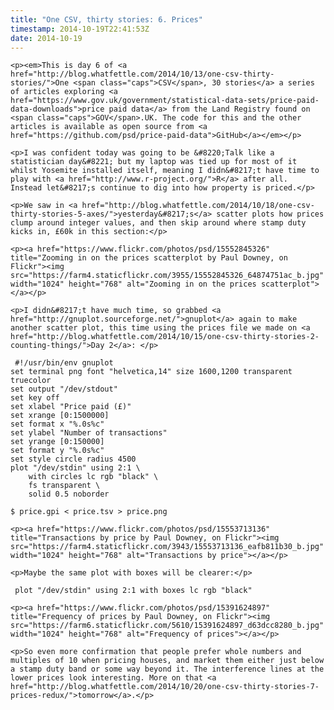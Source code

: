 ```yaml
---
title: "One CSV, thirty stories: 6. Prices"
timestamp: 2014-10-19T22:41:53Z
date: 2014-10-19
---
```


	<p><em>This is day 6 of <a href="http://blog.whatfettle.com/2014/10/13/one-csv-thirty-stories/">One <span class="caps">CSV</span>, 30 stories</a> a series of articles exploring <a href="https://www.gov.uk/government/statistical-data-sets/price-paid-data-downloads">price paid data</a> from the Land Registry found on <span class="caps">GOV</span>.UK. The code for this and the other articles is available as open source from <a href="https://github.com/psd/price-paid-data">GitHub</a></em></p>

	<p>I was confident today was going to be &#8220;Talk like a statistician day&#8221; but my laptop was tied up for most of it whilst Yosemite installed itself, meaning I didn&#8217;t have time to play with <a href="http://www.r-project.org/">R</a> after all.  Instead let&#8217;s continue to dig into how property is priced.</p>

	<p>We saw in <a href="http://blog.whatfettle.com/2014/10/18/one-csv-thirty-stories-5-axes/">yesterday&#8217;s</a> scatter plots how prices clump around integer values, and then skip around where stamp duty kicks in, £60k in this section:</p>

	<p><a href="https://www.flickr.com/photos/psd/15552845326" title="Zooming in on the prices scatterplot by Paul Downey, on Flickr"><img src="https://farm4.staticflickr.com/3955/15552845326_64874751ac_b.jpg" width="1024" height="768" alt="Zooming in on the prices scatterplot"></a></p>

	<p>I didn&#8217;t have much time, so grabbed <a href="http://gnuplot.sourceforge.net/">gnuplot</a> again to make another scatter plot, this time using the prices file we made on <a href="http://blog.whatfettle.com/2014/10/15/one-csv-thirty-stories-2-counting-things/">Day 2</a>: </p>

<pre><code> #!/usr/bin/env gnuplot
set terminal png font &quot;helvetica,14&quot; size 1600,1200 transparent truecolor
set output &quot;/dev/stdout&quot;
set key off
set xlabel &quot;Price paid (£)&quot;
set xrange [0:1500000]
set format x &quot;%.0s%c&quot;
set ylabel &quot;Number of transactions&quot;
set yrange [0:150000]
set format y &quot;%.0s%c&quot;
set style circle radius 4500
plot &quot;/dev/stdin&quot; using 2:1 \
    with circles lc rgb &quot;black&quot; \
    fs transparent \
    solid 0.5 noborder</code></pre>

<pre><code>$ price.gpi &lt; price.tsv &gt; price.png</code></pre>

	<p><a href="https://www.flickr.com/photos/psd/15553713136" title="Transactions by price by Paul Downey, on Flickr"><img src="https://farm4.staticflickr.com/3943/15553713136_eafb811b30_b.jpg" width="1024" height="768" alt="Transactions by price"></a></p>

	<p>Maybe the same plot with boxes will be clearer:</p>

<pre><code> plot &quot;/dev/stdin&quot; using 2:1 with boxes lc rgb &quot;black&quot;</code></pre>

	<p><a href="https://www.flickr.com/photos/psd/15391624897" title="Frequency of prices by Paul Downey, on Flickr"><img src="https://farm6.staticflickr.com/5610/15391624897_d63dcc8280_b.jpg" width="1024" height="768" alt="Frequency of prices"></a></p>

	<p>So even more confirmation that people prefer whole numbers and multiples of 10 when pricing houses, and market them either just below a stamp duty band or some way beyond it. The interference lines at the lower prices look interesting. More on that <a href="http://blog.whatfettle.com/2014/10/20/one-csv-thirty-stories-7-prices-redux/">tomorrow</a>.</p>
